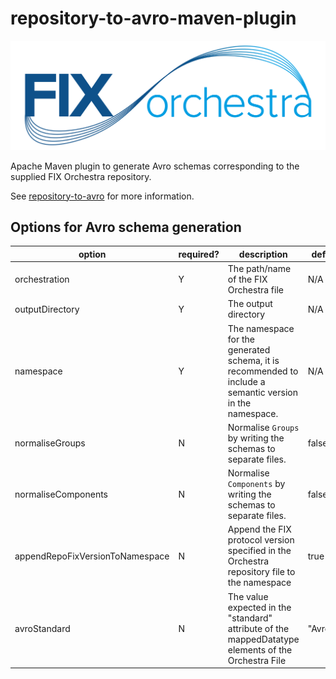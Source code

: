 # repository-to-avro-maven-plugin

![](../FIXorchestraLogo.png)

Apache Maven plugin to generate Avro schemas corresponding to the supplied FIX Orchestra repository.

See [repository-to-avro](../repository-to-avro/readme.md) for more information.

## Options for Avro schema generation 

 |option|required?|description|default|
 |------|---------|-----------|-------|
 |orchestration|Y|The path/name of the FIX Orchestra file|N/A|
 |outputDirectory|Y|The output directory|N/A|
 |namespace|Y|The namespace for the generated schema, it is recommended to include a semantic version in the namespace.|N/A|
 |normaliseGroups|N|Normalise ```Groups``` by writing the schemas to separate files.|false|
 |normaliseComponents|N|Normalise ```Components``` by writing the schemas to separate files.|false|
 |appendRepoFixVersionToNamespace|N|Append the FIX protocol version specified in the Orchestra repository file to the namespace|true|
 |avroStandard|N|The value expected in the \"standard\" attribute of the mappedDatatype elements of the Orchestra File|"AvroV1"|
 